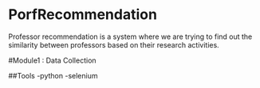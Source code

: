 # PorfRecommendation
Professor recommendation is a system where we are trying to find out the similarity between professors based on their research activities.

#Module1 : Data Collection

##Tools
-python
-selenium


